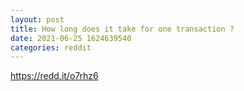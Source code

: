 ```yaml
--- 
layout: post 
title: How long does it take for one transaction ? 
date: 2021-06-25 1624639540 
categories: reddit 
--- 
```

https://redd.it/o7rhz6